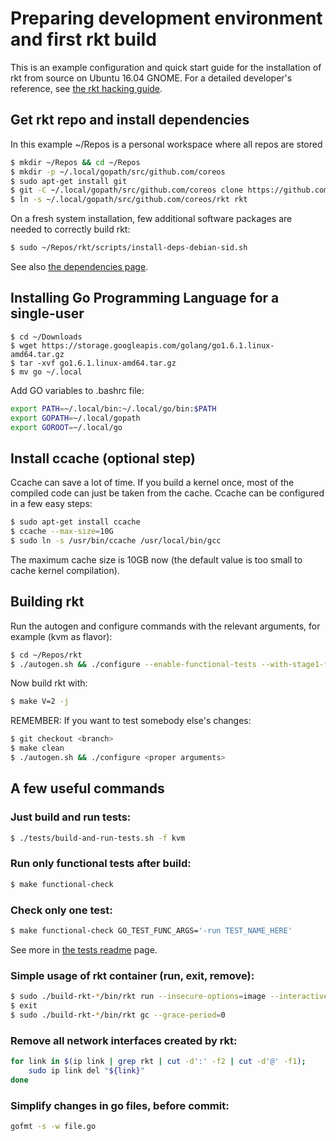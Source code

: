 # Preparing development environment and first rkt build

This is an example configuration and quick start guide for the installation of rkt from source on Ubuntu 16.04 GNOME. For a detailed developer's reference, see [the rkt hacking guide][rkt-hacking].

## Get rkt repo and install dependencies

In this example ~/Repos is a personal workspace where all repos are stored

```sh
$ mkdir ~/Repos && cd ~/Repos
$ mkdir -p ~/.local/gopath/src/github.com/coreos
$ sudo apt-get install git
$ git -C ~/.local/gopath/src/github.com/coreos clone https://github.com/coreos/rkt.git
$ ln -s ~/.local/gopath/src/github.com/coreos/rkt rkt
```

On a fresh system installation, few additional software packages are needed to correctly build rkt:

```sh
$ sudo ~/Repos/rkt/scripts/install-deps-debian-sid.sh
```

See also [the dependencies page][rkt-dependencies].

## Installing Go Programming Language for a single-user

```
$ cd ~/Downloads
$ wget https://storage.googleapis.com/golang/go1.6.1.linux-amd64.tar.gz
$ tar -xvf go1.6.1.linux-amd64.tar.gz
$ mv go ~/.local
```

Add GO variables to .bashrc file:

```sh
export PATH=~/.local/bin:~/.local/go/bin:$PATH
export GOPATH=~/.local/gopath
export GOROOT=~/.local/go
```

## Install ccache (optional step)

Ccache can save a lot of time. If you build a kernel once, most of the compiled code can just be taken from the cache.
Ccache can be configured in a few easy steps:

```sh
$ sudo apt-get install ccache
$ ccache --max-size=10G
$ sudo ln -s /usr/bin/ccache /usr/local/bin/gcc
```

The maximum cache size is 10GB now (the default value is too small to cache kernel compilation).

## Building rkt

Run the autogen and configure commands with the relevant arguments, for example (kvm as flavor):

```sh
$ cd ~/Repos/rkt
$ ./autogen.sh && ./configure --enable-functional-tests --with-stage1-flavors=kvm
```

Now build rkt with:

```sh
$ make V=2 -j
```

REMEMBER: If you want to test somebody else's changes:

```sh
$ git checkout <branch>
$ make clean
$ ./autogen.sh && ./configure <proper arguments>
```

## A few useful commands

### Just build and run tests:

```sh
$ ./tests/build-and-run-tests.sh -f kvm
```

### Run only functional tests after build:

```sh
$ make functional-check
```

### Check only one test:

```sh
$ make functional-check GO_TEST_FUNC_ARGS='-run TEST_NAME_HERE'
```

See more in [the tests readme][rkt-tests-readme] page.

### Simple usage of rkt container (run, exit, remove):

```sh
$ sudo ./build-rkt-*/bin/rkt run --insecure-options=image --interactive docker://busybox
$ exit
$ sudo ./build-rkt-*/bin/rkt gc --grace-period=0
```

### Remove all network interfaces created by rkt:

```sh
for link in $(ip link | grep rkt | cut -d':' -f2 | cut -d'@' -f1);
    sudo ip link del "${link}"
done
```

### Simplify changes in go files, before commit:

```sh
gofmt -s -w file.go
```

[rkt-hacking]: ../hacking.md
[rkt-dependencies]: ../dependencies.md
[rkt-tests-readme]: ../../tests/README.md
